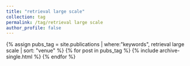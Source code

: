 ```yaml
---
title: "retrieval large scale"
collection: tag
permalink: /tag/retrieval large scale
author_profile: false
---
```

{% assign pubs_tag = site.publications | where:"keywords", retrieval large scale | sort: "venue" %}
{% for post in pubs_tag %}
  {% include archive-single.html %}
{% endfor %}